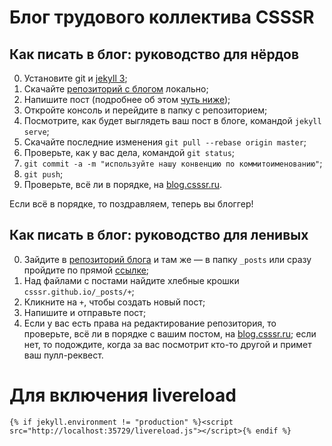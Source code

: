 # Блог трудового коллектива CSSSR

## Как писать в блог: руководство для нёрдов

0. Установите git и [jekyll 3](http://jekyllrb.com);
1. Скачайте [репозиторий с блогом](https://github.com/CSSSR/csssr.github.io) локально;
2. Напишите пост (подробнее об этом [чуть ниже]());
3. Откройте консоль и перейдите в папку с репозиторием;
4. Посмотрите, как будет выглядеть ваш пост в блоге, командой `jekyll serve`;
5. Скачайте последние изменения `git pull --rebase origin master`;
6. Проверьте, как у вас дела, командой `git status`;
7. `git commit -a -m "используйте нашу конвенцию по коммитоименованию"`;
8. `git push`;
9. Проверьте, всё ли в порядке, на [blog.csssr.ru](http://blog.csssr.ru).

Если всё в порядке, то поздравляем, теперь вы блоггер!

## Как писать в блог: руководство для ленивых

0. Зайдите в [репозиторий блога](https://github.com/CSSSR/csssr.github.io) и там же — в папку `_posts` или сразу пройдите по прямой [ссылке](https://github.com/CSSSR/csssr.github.io/tree/master/_posts);
1. Над файлами с постами найдите хлебные крошки `csssr.github.io/_posts/+`;
2. Кликните на `+`, чтобы создать новый пост;
3. Напишите и отправьте пост;
4. Если у вас есть права на редактирование репозитория, то проверьте, всё ли в порядке с вашим постом, на [blog.csssr.ru](http://blog.csssr.ru); если нет, то подождите, когда за вас посмотрит кто-то другой и примет ваш пулл-реквест.

# Для включения livereload
```
{% if jekyll.environment != "production" %}<script src="http://localhost:35729/livereload.js"></script>{% endif %}
```